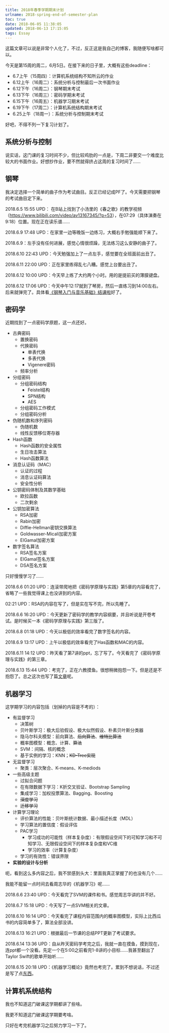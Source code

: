 ```yaml
---
title: 2018年春季学期期末计划
urlname: 2018-spring-end-of-semester-plan
toc: true
date: 2018-06-05 11:38:05
updated: 2018-06-13 17:15:05
tags: Essay
---
```


这篇文章可以说是非常个人化了，不过，反正这是我自己的博客，我随便写啥都可以。

今天是第15周的周二，6月5日。在接下来的日子里，大概有这些deadline：
* 6.7上午（15周四）：计算机系统结构不知所云的作业
* 6.12上午（16周二）：系统分析与控制最后一次书面作业
* 6.12下午（16周二）：钢琴期末考试
* 6.13下午（16周三）：密码学期末考试
* 6.15下午（16周五）：机器学习期末考试
* 6.19下午（17周二）：计算机系统结构期末考试
* 6.25上午（18周一）：系统分析与控制期末考试

好吧，不得不列一下复习计划了。

## 系统分析与控制

说实话，这门课的复习时间不少，但比较鸡肋的一点是，下周二非要交一个难度比较大的书面作业。好想抄作业，要不然就得挤占这周的复习时间了……

## 钢琴

我决定选择一个简单的曲子作为考试曲目。反正已经记成PF了。今天需要把钢琴的考试曲目定下来。

2018.6.5 15:55 UPD：
在B站上找到了小汤里的《春之歌》的教学视频（<https://www.bilibili.com/video/av13167345/?p=53>），在07:29（具体演奏在9:18）位置。现在正在读乐谱……

2018.6.9 17:48 UPD：在家里一边等晚饭一边练习，大概右手勉强能顺下来了。

2018.6.9：左手没有任何进展，感觉心情很烦躁，无法练习这么安静的曲子了。

2018.6.10 22:43 UPD：今天勉强加上了一点左手，感觉要在全班面前出丑了。

2018.6.11 22:00 UPD：正在家里练得乱七八糟。感觉上台要出丑了。

2018.6.12 10:00 UPD：今天早上练了大约两个小时。用的是提前买的薄膜键盘。

2018.6.12 17:06 UPD：今天中午12:17就到了琴房，然后一直练习到14:00左右。后来就弹完了。具体看[《钢琴入门与音乐基础》结课啦](/post/introduction-to-piano-and-music-theory-class-had-finished)好了。

## 密码学

近期找到了一点密码学原题，这一点还好。

<!--
* 古典密码
  * 包括谜机、置换密码、代换密码、仿射密码、维热纳尔密码等内容
  * 这些内容在做Homework1的时候我差不多学会了
* 分组密码
  * DES、AES、分组密码的工作模式、分组密码分析方法……
  * 这些内容在做Homework2的时候学习了一部分
* 伪随机数和序列密码
* Hash函数和消息认证码
* 公钥密码体制
  * RSA：数学知识、原理、素性检测、安全性分析
  * Diffe-Hellman密钥交换协议：数学知识、原理
  * Rabin密码体制：数学知识（二次剩余）、原理-->

* 古典密码
  * 置换密码
  * 代换密码
    * 单表代换
    * 多表代换
    * Vigenere密码
  * 频率分析
* 分组密码
  * 分组密码结构
    * Feistel结构
    * SPN结构
    * AES
  * 分组密码工作模式
  * 分组密码分析
* 伪随机数和序列密码
  * 伪随机数
  * 线性反馈移位寄存器
* Hash函数
  * Hash函数的安全属性
  * 生日攻击算法
  * Hash函数算法
* 消息认证码（MAC）
  * 认证的过程
  * 消息认证码算法
  * 安全性分析
* 公钥密码体制及其数学基础
  * 欧拉函数
  * 二次剩余
* 公钥加密算法
  * RSA加密
  * Rabin加密
  * Diffie-Hellman密钥交换算法
  * Goldwasser-Micali加密方案
  * ElGamal加密方案
* 数字签名算法
  * RSA签名方案
  * ElGamal签名方案
  * DSA签名方案

只好慢慢学习了……

2018.6.6 01:20 UPD：连滚带爬地把《密码学原理与实践》第5章的内容看完了，省略了一些我觉得课上也没讲到的内容。

02:21 UPD：RSA的内容在写了，但是实在写不完，所以先睡了。

2018.6.6 16:20 UPD：今天更新了密码学的教学内容纲要，并且听说是开卷考试。是时候买一本《密码学原理与实践》第三版了。

2018.6.8 01:18 UPD：今天以极低的效率看完了数字签名的内容。

2018.6.9 13:17 UPD：上午以极低的效率看完了Has函数和MAC的内容。

2018.6.11 14:12 UPD：昨天看了第7讲的ppt，忘了写了。今天看完了《密码学原理与实践》的第三章。

2018.6.13 15:44 UPD：考完了，正在六教摸鱼。很想稍微抱怨一下。但是还是不抱怨了。总之这次也写了篇[文章](/post/i-am-surprised-that-cryptography-had-finished)呢。

## 机器学习

这学期学习的内容包括（划掉的内容是不考的）：
* 有监督学习
  * 决策树
  * 贝叶斯学习：极大后验假设、极大似然假设、朴素贝叶斯分类器
  * 隐马尔科夫模型：前向算法、<del>后向算法</del>、<del>维特比算法</del>
  * 概率图模型：概念、计算、<del>算法</del>
  * SVM：间隔、核的概念
  * 基于实例的学习：KNN；<del>KD-Tree实现</del>
* 无监督学习
  * 聚类：层次聚合、K-means、K-mediods
* 一些高级主题
  * 过拟合问题
  * 在有限数据下学习：K折交叉验证、Bootstrap Sampling
  * 集成学习：加权投票算法、Bagging、Boosting
  * <del>深度学习</del>
  * <del>迁移学习</del>
* 计算学习理论
  * 评价算法的性能：贝叶斯统计数据、最小描述长度（MDL）
  * 学习算法的置信度：假设评估
  * PAC学习
    * 学习成功的可能性（样本复杂度）：有限假设空间下的可知学习和不可知学习、无限假设空间下的样本复杂度和VC维
    * 学习的效率（计算复杂度）
  * 学习的有效性：错误界限
* **实验的设计与分析**

呃，看到这么多内容之后，我不禁感到头大：里面我真正掌握了的也没有几个……

我能不能留一点时间去看周志华的《机器学习》呢……

2018.6.6 23:40 UPD：今天看完了SVM的课件和书。感觉周志华讲的并不好。

2018.6.7 15:18 UPD：今天写了一点SVM相关的文章。

2018.6.10 16:14 UPD：今天看完了课程内容范围内的概率图模型，实际上比西瓜书的内容简单多了，算法全部没讲。

2018.6.13 16:21 UPD：根据最后一节课的总结PPT更新了考试要求。

2018.6.14 13:36 UPD：自从昨天密码学考完之后，我就一直在摸鱼，摸到现在，连ppt都一个没看。先定一个在5:00之前看完1-8讲的小目标……我甚至翻出了Taylor Swift的歌单开始听……

2018.6.15 20:18 UPD：《机器学习概论》竟然也考完了。累到不想说话，不过还是写了点[东西](/post/in-remembrance-of-an-introduction-to-machine-learning-final-exam)。

## 计算机系统结构

我也不知道这门破课这学期都讲了些啥。

我更不知道这门破课这学期要考啥。

只好在考完机器学习之后努力学习一下了。
